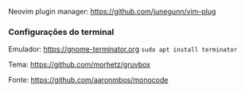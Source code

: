Neovim plugin manager: https://github.com/junegunn/vim-plug

### Configurações do terminal

Emulador: https://gnome-terminator.org
`sudo apt install terminator`

Tema: https://github.com/morhetz/gruvbox

Fonte: https://github.com/aaronmbos/monocode
